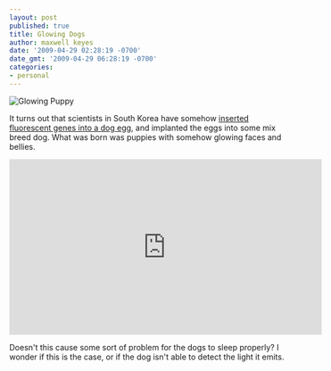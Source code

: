 ```yaml
---
layout: post
published: true
title: Glowing Dogs
author: maxwell keyes
date: '2009-04-29 02:28:19 -0700'
date_gmt: '2009-04-29 06:28:19 -0700'
categories:
- personal
---
```


![Glowing Puppy](/assets/images/posts/glowing-puppy.jpg "Glowing puppy")

It turns out that scientists in South Korea have somehow
[inserted fluorescent genes into a dog egg](https://www.youtube.com/watch?v=z3zSZDjRUXA), and implanted the eggs into some
mix breed dog. What was born was puppies with somehow glowing faces and bellies.

<iframe width="560" height="315" src="https://www.youtube.com/embed/QaLLZWZ85wQ" frameborder="0" allowfullscreen></iframe>

Doesn't this cause some sort of problem for the dogs to sleep properly? I wonder if this is the case, or if the dog isn't able
to detect the light it emits.
